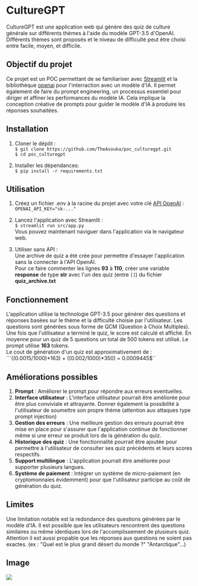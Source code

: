 # CultureGPT

CultureGPT est une application web qui génère des quiz de culture générale sur différents thèmes à l'aide du modèle GPT-3.5 d'OpenAI. Différents thèmes sont proposés et le niveau de difficulté peut être choisi entre facile, moyen, et difficile.

## Objectif du projet

Ce projet est un POC permettant de se familiariser avec [Streamlit](https://docs.streamlit.io/) et la bibliothèque [openai](https://github.com/openai/openai-python) pour l'interraction avec un modèle d'IA.
Il permet également de faire du prompt engineering, un processus essentiel pour diriger et affiner les performances du modèle IA. Cela implique la conception créative de prompts pour guider le modèle d'IA à produire les réponses souhaitées.

## Installation

1. Cloner le dépôt :  
`$ git clone https://github.com/TheAsouka/poc_culturegpt.git`  
`$ cd poc_culturegpt`

2. Installer les dépendances:  
`$ pip install -r requirements.txt`

## Utilisation

1. Créez un fichier .env à la racine du projet avec votre clé [API OpenAI](https://platform.openai.com/account/api-keys) :  
`OPENAI_API_KEY="sk-..."`

2. Lancez l'application avec Streamlit :  
`$ streamlit run src/app.py`  
Vous pouvez maintenant naviguer dans l'application via le navigateur web.

3. Utiliser sans API :  
Une archive de quiz a été crée pour permettre d'essayer l'application sans la connecter à l'API OpenAI.  
Pour ce faire commenter les lignes **93** à **110**, créer une variable **response** de type **str** avec l'un des quiz (entre `[]`) du fichier **quiz_archive.txt**

## Fonctionnement
L'application utilise la technologie GPT-3.5 pour générer des questions et réponses basées sur le thème et la difficulté choisie par l'utilisateur. Les questions sont générées sous forme de QCM (Question à Choix Multiples). Une fois que l'utilisateur a terminé le quiz, le score est calculé et affiché.
En moyenne pour un quiz de 5 questions un total de 500 tokens est utilisé.
Le prompt utilise **163** tokens.  
Le cout de génération d'un quiz est approximativement de :  
```((0.0015/1000)*163) + ((0.002/1000)*350) = 0.0009445$``

## Améliorations possibles

1. **Prompt** : Améliorer le prompt pour répondre aux erreurs eventuelles.
2. **Interface utilisateur** : L'interface utilisateur pourrait être améliorée pour être plus conviviale et attrayante. Donner également la possibilité à l'utilisateur de soumettre son propre thème (attention aux attaques type prompt injection)  
3. **Gestion des erreurs** : Une meilleure gestion des erreurs pourrait être mise en place pour s'assurer que l'application continue de fonctionner même si une erreur se produit lors de la génération du quiz.
4. **Historique des quiz** : Une fonctionnalité pourrait être ajoutée pour permettre à l'utilisateur de consulter ses quiz précédents et leurs scores respectifs.
5. **Support multilingue** : L'application pourrait être améliorée pour supporter plusieurs langues.
6. **Système de paiement** : Intégrer un système de micro-paiement (en cryptomonnaies évidemment) pour que l'utilisateur participe au coût de génération du quiz.

## Limites
Une limitation notable est la redondance des questions générées par le modèle d'IA. 
Il est possible que les utilisateurs rencontrent des questions similaires ou même identiques lors de l'accomplissement de plusieurs quiz. Attention il est aussi propable que les réponses aux questions ne soient pas exactes. (ex : "Quel est le plus grand désert du monde ?" "Antarctique"...)

## Image
<img src="https://github.com/TheAsouka/poc_culturegpt/blob/main/img/capture.png">  
